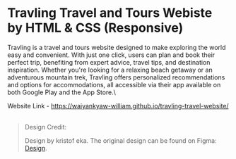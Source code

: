 # Travling Travel and Tours Webiste by HTML & CSS (Responsive)

Travling is a travel and tours website designed to make exploring the world easy and convenient. With just one click, users can plan and book their perfect trip, benefiting from expert advice, travel tips, and destination inspiration. Whether you're looking for a relaxing beach getaway or an adventurous mountain trek, Travling offers personalized recommendations and options for accommodations, all accessible via their app available on both Google Play and the App Store.\

Website Link - https://waiyankyaw-william.github.io/travling-travel-website/
<br>
<br>

> Design Credit:
>
> Design by kristof eka. The original design can be found on Figma: [Design](https://www.figma.com/community/file/1161298959495777934/travling-travel-website-landing-page).
